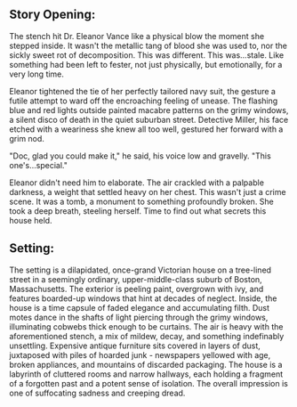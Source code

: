 ## Story Opening:

The stench hit Dr. Eleanor Vance like a physical blow the moment she stepped inside. It wasn't the metallic tang of blood she was used to, nor the sickly sweet rot of decomposition. This was different. This was…stale. Like something had been left to fester, not just physically, but emotionally, for a very long time.

Eleanor tightened the tie of her perfectly tailored navy suit, the gesture a futile attempt to ward off the encroaching feeling of unease. The flashing blue and red lights outside painted macabre patterns on the grimy windows, a silent disco of death in the quiet suburban street. Detective Miller, his face etched with a weariness she knew all too well, gestured her forward with a grim nod.

"Doc, glad you could make it," he said, his voice low and gravelly. "This one's…special."

Eleanor didn't need him to elaborate. The air crackled with a palpable darkness, a weight that settled heavy on her chest. This wasn't just a crime scene. It was a tomb, a monument to something profoundly broken. She took a deep breath, steeling herself. Time to find out what secrets this house held.

## Setting:

The setting is a dilapidated, once-grand Victorian house on a tree-lined street in a seemingly ordinary, upper-middle-class suburb of Boston, Massachusetts. The exterior is peeling paint, overgrown with ivy, and features boarded-up windows that hint at decades of neglect. Inside, the house is a time capsule of faded elegance and accumulating filth. Dust motes dance in the shafts of light piercing through the grimy windows, illuminating cobwebs thick enough to be curtains. The air is heavy with the aforementioned stench, a mix of mildew, decay, and something indefinably unsettling. Expensive antique furniture sits covered in layers of dust, juxtaposed with piles of hoarded junk - newspapers yellowed with age, broken appliances, and mountains of discarded packaging. The house is a labyrinth of cluttered rooms and narrow hallways, each holding a fragment of a forgotten past and a potent sense of isolation. The overall impression is one of suffocating sadness and creeping dread.
